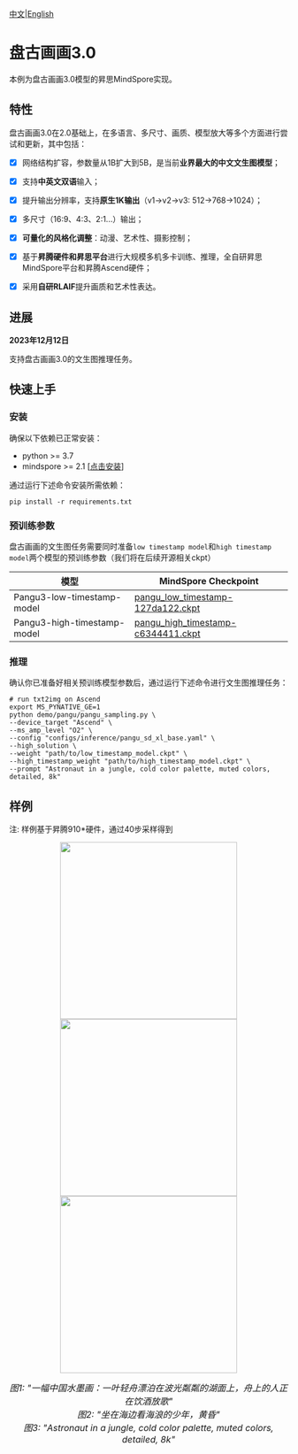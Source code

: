 [中文](./README_CN.md)|[English](./README.md)
# 盘古画画3.0

本例为盘古画画3.0模型的昇思MindSpore实现。


## 特性

盘古画画3.0在2.0基础上，在多语言、多尺寸、画质、模型放大等多个方面进行尝试和更新，其中包括：

- [x] 网络结构扩容，参数量从1B扩大到5B，是当前**业界最大的中文文生图模型**；
- [x] 支持**中英文双语**输入；
- [x] 提升输出分辨率，支持**原生1K输出**（v1->v2->v3: 512->768->1024）；
- [x] 多尺寸（16:9、4:3、2:1...）输出；
- [x] **可量化的风格化调整**：动漫、艺术性、摄影控制；
- [x] 基于**昇腾硬件和昇思平台**进行大规模多机多卡训练、推理，全自研昇思MindSpore平台和昇腾Ascend硬件；
- [x] 采用**自研RLAIF**提升画质和艺术性表达。


## 进展

**2023年12月12日**

支持盘古画画3.0的文生图推理任务。


## 快速上手

### 安装

确保以下依赖已正常安装：

- python >= 3.7
- mindspore >= 2.1  [[点击安装](https://www.mindspore.cn/install)]

通过运行下述命令安装所需依赖：
```shell
pip install -r requirements.txt
```

### 预训练参数

盘古画画的文生图任务需要同时准备`low timestamp model`和`high timestamp model`两个模型的预训练参数（我们将在后续开源相关ckpt）


| **模型** | **MindSpore Checkpoint** |
|-------------|--------------------------|
| Pangu3-low-timestamp-model | [pangu_low_timestamp-127da122.ckpt](https://download-mindspore.osinfra.cn/toolkits/mindone/PanGu-Draw-v3/pangu_low_timestamp-127da122.ckpt) |
| Pangu3-high-timestamp-model | [pangu_high_timestamp-c6344411.ckpt](https://download-mindspore.osinfra.cn/toolkits/mindone/PanGu-Draw-v3/pangu_high_timestamp-c6344411.ckpt) |


### 推理

确认你已准备好相关预训练模型参数后，通过运行下述命令进行文生图推理任务：

```shell
# run txt2img on Ascend
export MS_PYNATIVE_GE=1
python demo/pangu/pangu_sampling.py \
--device_target "Ascend" \
--ms_amp_level "O2" \
--config "configs/inference/pangu_sd_xl_base.yaml" \
--high_solution \
--weight "path/to/low_timestamp_model.ckpt" \
--high_timestamp_weight "path/to/high_timestamp_model.ckpt" \
--prompt "Astronaut in a jungle, cold color palette, muted colors, detailed, 8k"
```


## 样例

注: 样例基于昇腾910*硬件，通过40步采样得到

<div align="center">
<img src="https://github.com/Stability-AI/generative-models/assets/143256262/0a8b0b1a-3b54-4a35-beec-4163be61fa88" width="320" />
<img src="https://github.com/Stability-AI/generative-models/assets/143256262/d14a3761-47ad-4671-adcd-866d9d6e6def" width="320" />
<img src="https://github.com/Stability-AI/generative-models/assets/143256262/42e18b39-5c62-4d0f-aa3b-8c0c6e0715f2" width="320" />
</div>
<p align="center">
<font size=3>
<em> 图1: "一幅中国水墨画：一叶轻舟漂泊在波光粼粼的湖面上，舟上的人正在饮酒放歌" </em> <br>
<em> 图2: "坐在海边看海浪的少年，黄昏" </em> <br>
<em> 图3: "Astronaut in a jungle, cold color palette, muted colors, detailed, 8k" </em> <br>
</font>
</p>
<br>
